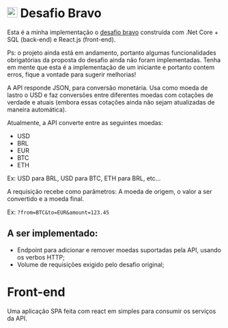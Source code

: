 # <img src="https://avatars1.githubusercontent.com/u/7063040?v=4&s=200.jpg" alt="HU" width="24" /> Desafio Bravo

Esta é a minha implementação o [desafio bravo](https://github.com/hurbcom/challenge-bravo) construída com .Net Core + SQL (back-end) e React.js (front-end). 

Ps: o projeto ainda está em andamento, portanto algumas funcionalidades obrigatórias da proposta do desafio ainda não foram implementadas. Tenha em mente que esta é a implementação de um iniciante e portanto contem erros, fique a vontade para sugerir melhorias!

A API responde JSON, para conversão monetária. Usa como moeda de lastro o USD e faz conversões entre diferentes moedas com cotações de verdade e atuais (embora essas cotações ainda não sejam atualizadas de maneira automática).

Atualmente, a API converte entre as seguintes moedas:

-   USD
-   BRL
-   EUR
-   BTC
-   ETH

Ex: USD para BRL, USD para BTC, ETH para BRL, etc...

A requisição recebe como parâmetros: A moeda de origem, o valor a ser convertido e a moeda final.

Ex: `?from=BTC&to=EUR&amount=123.45`

## A ser implementado:

- Endpoint para adicionar e remover moedas suportadas pela API, usando os verbos HTTP;
- Volume de requisições exigido pelo desafio original;

# Front-end

Uma aplicação SPA feita com react em simples para consumir os serviços da API.
